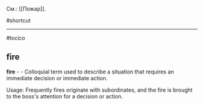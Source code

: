 См.: [[Пожар]].

#shortcut




<hr/>

#tocico

## fire

<b>fire</b> -  - Colloquial term used to describe a situation that requires an immediate decision or immediate action. 


Usage:  Frequently fires originate with subordinates, and the fire is brought to the boss's attention for a decision or action.

 



